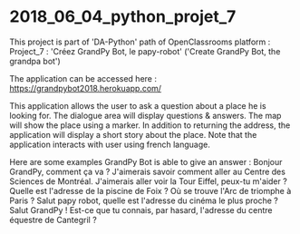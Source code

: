 # 2018_06_04_python_projet_7
This project is part of 'DA-Python' path of OpenClassrooms platform : Project_7 : 'Créez GrandPy Bot, le papy-robot' ('Create GrandPy Bot, the grandpa bot')

The application can be accessed here : https://grandpybot2018.herokuapp.com/

This application allows the user to ask a question about a place he is looking for.
The dialogue area will display questions & answers.
The map will show the place using a marker.
In addition to returning the address, the application will display a short story about the place.
Note that the application interacts with user using french language.

Here are some examples GrandPy Bot is able to give an answer :
    Bonjour GrandPy, comment ça va ? J'aimerais savoir comment aller au Centre des Sciences de Montréal.
    J'aimerais aller voir la Tour Eiffel, peux-tu m'aider ?
    Quelle est l'adresse de la piscine de Foix ?
    Où se trouve l'Arc de triomphe à Paris ?
    Salut papy robot, quelle est l'adresse du cinéma le plus proche ?
    Salut GrandPy ! Est-ce que tu connais, par hasard, l'adresse du centre équestre de Cantegril ?
